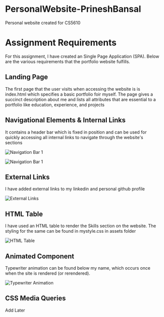 # PersonalWebsite-PrineshBansal
Personal website created for CS5610

# Assignment Requirements
For this assignment, I have created an Single Page Application (SPA). Below are the various requirements that the portfolio website fulfills.

## Landing Page 
The first page that the user visits when accessing the website is is index.html which specifies a basic portfolio foir myself. The page gives a succinct description about me and lists all attributes that are essential to a portfolio like education, experience, and projects

## Navigational Elements & Internal Links
It contains a header bar which is fixed in position and can be used for quickly accessing all internal links to navigate through the website's sections

![Navigation Bar 1](https://github.ccs.neu.edu/NEU-CS5610-SU21/PersonalWebsite-PrineshBansal/blob/master/screenshots/navigation_bar_1.JPG)

![Navigation Bar 1](https://github.ccs.neu.edu/NEU-CS5610-SU21/PersonalWebsite-PrineshBansal/blob/master/screenshots/navigation_bar_2.JPG)

## External Links
I have added external links to my linkedin and personal github profile

![External Links](https://github.ccs.neu.edu/NEU-CS5610-SU21/PersonalWebsite-PrineshBansal/blob/master/screenshots/external_links.JPG)

## HTML Table
I have used an HTML table to render the Skills section on the website. The styling for the same can be found in mystyle.css in assets folder

![HTML Table](https://github.ccs.neu.edu/NEU-CS5610-SU21/PersonalWebsite-PrineshBansal/blob/master/screenshots/html_table.JPG)

## Animated Component
Typewriter animation can be found below my name, which occurs once when the site is rendered (or rerendered).

![Typewriter Animation](https://github.ccs.neu.edu/NEU-CS5610-SU21/PersonalWebsite-PrineshBansal/blob/master/screenshots/typewriter_animation.gif)

## CSS Media Queries
Add Later